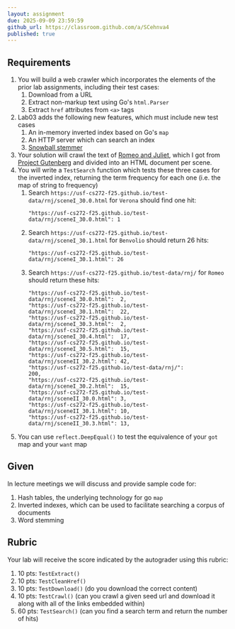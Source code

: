 ```yaml
---
layout: assignment
due: 2025-09-09 23:59:59
github_url: https://classroom.github.com/a/SCehnva4
published: true
---
```


## Requirements
1. You will build a web crawler which incorporates the elements of the prior lab assignments, including their test cases: 
    1. Download from a URL
    1. Extract non-markup text using Go's `html.Parser`
    1. Extract `href` attributes from `<a>` tags
1. Lab03 adds the following new features, which must include new test cases
    1. An in-memory inverted index based on Go's `map`
    1. An HTTP server which can search an index
    1. [Snowball stemmer](https://github.com/kljensen/snowball)
1. Your solution will crawl the text of [Romeo and Juliet](/test-data/rnj/), which I got from [Project Gutenberg](https://www.gutenberg.org/) and divided
into an HTML document per scene.
1. You will write a `TestSearch` function which tests these three cases for the inverted index, returning the term frequency for each one (i.e. the map of string to frequency)
    1. Search `https://usf-cs272-f25.github.io/test-data/rnj/sceneI_30.0.html` for `Verona` should find one hit:
        ```
        "https://usf-cs272-f25.github.io/test-data/rnj/sceneI_30.0.html": 1
        ```
    1. Search `https://usf-cs272-f25.github.io/test-data/rnj/sceneI_30.1.html` for `Benvolio` should return 26 hits:
        ```
        "https://usf-cs272-f25.github.io/test-data/rnj/sceneI_30.1.html": 26
        ```
    1. Search `https://usf-cs272-f25.github.io/test-data/rnj/` for `Romeo` should return these hits:
        ```
        "https://usf-cs272-f25.github.io/test-data/rnj/sceneI_30.0.html":  2,
        "https://usf-cs272-f25.github.io/test-data/rnj/sceneI_30.1.html":  22,
        "https://usf-cs272-f25.github.io/test-data/rnj/sceneI_30.3.html":  2,
        "https://usf-cs272-f25.github.io/test-data/rnj/sceneI_30.4.html":  17,
        "https://usf-cs272-f25.github.io/test-data/rnj/sceneI_30.5.html":  15,
        "https://usf-cs272-f25.github.io/test-data/rnj/sceneII_30.2.html": 42,
        "https://usf-cs272-f25.github.io/test-data/rnj/":                  200,
        "https://usf-cs272-f25.github.io/test-data/rnj/sceneI_30.2.html":  15,
        "https://usf-cs272-f25.github.io/test-data/rnj/sceneII_30.0.html": 3,
        "https://usf-cs272-f25.github.io/test-data/rnj/sceneII_30.1.html": 10,
        "https://usf-cs272-f25.github.io/test-data/rnj/sceneII_30.3.html": 13,
        ```
1. You can use `reflect.DeepEqual()` to test the equivalence of your `got` map and your `want` map

## Given

In lecture meetings we will discuss and provide sample code for:
1. Hash tables, the underlying technology for go `map`
1. Inverted indexes, which can be used to facilitate searching a corpus of documents
1. Word stemming

## Rubric
Your lab will receive the score indicated by the autograder using this rubric:
1. 10 pts: `TestExtract()`
1. 10 pts: `TestCleanHref()`
1. 10 pts: `TestDownload()` (do you download the correct content)
1. 10 pts: `TestCrawl()` (can you crawl a given seed url and download it along with all of the links embedded within)
1. 60 pts: `TestSearch()` (can you find a search term and return the number of hits)